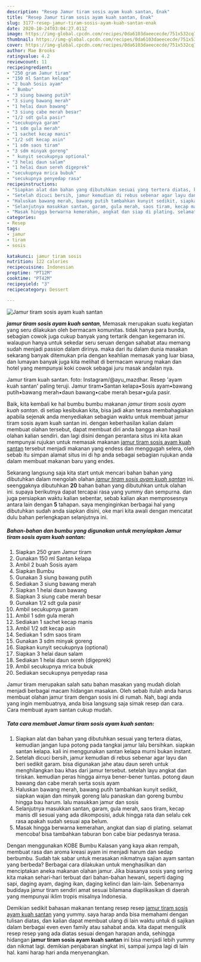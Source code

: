 ```yaml
---
description: "Resep Jamur tiram sosis ayam kuah santan, Enak"
title: "Resep Jamur tiram sosis ayam kuah santan, Enak"
slug: 3177-resep-jamur-tiram-sosis-ayam-kuah-santan-enak
date: 2020-10-24T03:04:27.011Z
image: https://img-global.cpcdn.com/recipes/0da6103daeececde/751x532cq70/jamur-tiram-sosis-ayam-kuah-santan-foto-resep-utama.jpg
thumbnail: https://img-global.cpcdn.com/recipes/0da6103daeececde/751x532cq70/jamur-tiram-sosis-ayam-kuah-santan-foto-resep-utama.jpg
cover: https://img-global.cpcdn.com/recipes/0da6103daeececde/751x532cq70/jamur-tiram-sosis-ayam-kuah-santan-foto-resep-utama.jpg
author: Mae Brooks
ratingvalue: 4.2
reviewcount: 11
recipeingredient:
- "250 gram Jamur tiram"
- "150 ml Santan kelapa"
- "2 buah Sosis ayam"
- " Bumbu"
- "3 siung bawang putih"
- "3 siung bawang merah"
- "1 helai daun bawang"
- "3 siung cabe merah besar"
- "1/2 sdt gula pasir"
- "secukupnya garam"
- "1 sdm gula merah"
- "1 sachet kecap manis"
- "1/2 sdt kecap asin"
- "1 sdm saos tiram"
- "3 sdm minyak goreng"
- " kunyit secukupnya optional"
- "3 helai daun salam"
- "1 helai daun sereh digeprek"
- "secukupnya mrica bubuk"
- "secukupnya penyedap rasa"
recipeinstructions:
- "Siapkan alat dan bahan yang dibutuhkan sesuai yang tertera diatas, kemudian jangan lupa potong pada tangkai jamur lalu bersihkan. siapkan santan kelapa. kali ini menggunakan santan kelapa murni bukan instant."
- "Setelah dicuci bersih, jamur kemudian di rebus sebenar agar layu dan beri sedikit garam. bisa digunakan jahe atau daun sereh untuk menghilangkan bau khas dari jamur tersebut. setelah layu angkat dan tiriskan. kemudian peras hingga airnya bener-bener tuntas. potong daun bawang dan cabe merah serta sosis ayam"
- "Haluskan bawang merah, bawang putih tambahkan kunyit sedikit, siapkan wajan dan minyak goreng lalu panaskan dan goreng bumbu hingga bau harum. lalu masukkan jamur dan sosis"
- "Selanjutnya masukkan santan, garam, gula merah, saos tiram, kecap manis dll sesuai yang ada dikomposisi, aduk hingga rata dan selalu cek rasa apakah sudah sesuai apa belum."
- "Masak hingga berwarna kemerahan, angkat dan siap di plating. selamat mencoba! bisa tambahkan taburan bon cabe biar pedasnya terasa."
categories:
- Resep
tags:
- jamur
- tiram
- sosis

katakunci: jamur tiram sosis 
nutrition: 122 calories
recipecuisine: Indonesian
preptime: "PT12M"
cooktime: "PT42M"
recipeyield: "3"
recipecategory: Dessert

---
```



![Jamur tiram sosis ayam kuah santan](https://img-global.cpcdn.com/recipes/0da6103daeececde/751x532cq70/jamur-tiram-sosis-ayam-kuah-santan-foto-resep-utama.jpg)

<b><i>jamur tiram sosis ayam kuah santan</i></b>, Memasak merupakan suatu kegiatan yang seru dilakukan oleh bermacam komunitas. tidak hanya para bunda, sebagian cowok juga cukup banyak yang tertarik dengan kegemaran ini. walaupun hanya untuk sekedar seru seruan dengan sahabat atau memang sudah menjadi passion dalam dirinya. maka dari itu dalam dunia masakan sekarang banyak ditemukan pria dengan keahlian memasak yang luar biasa, dan lumayan banyak juga kita melihat di bermacam warung makan dan hotel yang mempunyai koki cowok sebagai juru masak andalan nya.

Jamur tiram kuah santan. foto: Instagram/@ayu_mazdhar. Resep &#39;ayam kuah santan&#39; paling teruji. Jamur tiram•Santan kelapa•Sosis ayam•bawang putih•bawang merah•daun bawang•cabe merah besar•gula pasir.

Baik, kita kembali ke hal bumbu bumbu makanan <i>jamur tiram sosis ayam kuah santan</i>. di setiap kesibukan kita, bisa jadi akan terasa membahagiakan apabila sejenak anda menyediakan sebagian waktu untuk membuat jamur tiram sosis ayam kuah santan ini. dengan keberhasilan kalian dalam membuat olahan tersebut, dapat membuat diri anda bangga akan hasil olahan kalian sendiri. dan lagi disini dengan perantara situs ini kita akan mempunyai rujukan untuk memasak makanan <u>jamur tiram sosis ayam kuah santan</u> tersebut menjadi makanan yang endess dan menggugah selera, oleh sebab itu simpan alamat situs ini di hp anda sebagai sebagian rujukan anda dalam membuat makanan baru yang endes.


Sekarang langsung saja kita start untuk mencari bahan bahan yang dibutuhkan dalam mengolah olahan <u><i>jamur tiram sosis ayam kuah santan</i></u> ini. seenggaknya dibutuhkan <b>20</b> bahan bahan yang dibutuhkan untuk olahan ini. supaya berikutnya dapat tercapai rasa yang yummy dan sempurna. dan juga persiapkan waktu kalian sebentar, sebab kalian akan memprosesnya antara lain dengan <b>5</b> tahapan. saya menginginkan berbagai hal yang dibutuhkan sudah anda siapkan disini, oke mari kita awali dengan mencatat dulu bahan perlengkapan selanjutnya ini.

<!--inarticleads1-->

##### Bahan-bahan dan bumbu yang digunakan untuk menyiapkan Jamur tiram sosis ayam kuah santan:

1. Siapkan 250 gram Jamur tiram
1. Gunakan 150 ml Santan kelapa
1. Ambil 2 buah Sosis ayam
1. Siapkan  Bumbu
1. Gunakan 3 siung bawang putih
1. Sediakan 3 siung bawang merah
1. Siapkan 1 helai daun bawang
1. Siapkan 3 siung cabe merah besar
1. Gunakan 1/2 sdt gula pasir
1. Ambil secukupnya garam
1. Ambil 1 sdm gula merah
1. Sediakan 1 sachet kecap manis
1. Ambil 1/2 sdt kecap asin
1. Sediakan 1 sdm saos tiram
1. Gunakan 3 sdm minyak goreng
1. Siapkan  kunyit secukupnya (optional)
1. Siapkan 3 helai daun salam
1. Sediakan 1 helai daun sereh (digeprek)
1. Ambil secukupnya mrica bubuk
1. Sediakan secukupnya penyedap rasa


Jamur tiram merupakan salah satu bahan masakan yang mudah diolah menjadi berbagai macam hidangan masakan. Oleh sebab itulah anda harus membuat olahan jamur tiram dengan sosis ini di rumah. Nah, bagi anda yang ingin membuatnya, anda bisa langsung saja simak resep dan cara. Cara membuat ayam santan cukup mudah. 

<!--inarticleads2-->

##### Tata cara membuat Jamur tiram sosis ayam kuah santan:

1. Siapkan alat dan bahan yang dibutuhkan sesuai yang tertera diatas, kemudian jangan lupa potong pada tangkai jamur lalu bersihkan. siapkan santan kelapa. kali ini menggunakan santan kelapa murni bukan instant.
1. Setelah dicuci bersih, jamur kemudian di rebus sebenar agar layu dan beri sedikit garam. bisa digunakan jahe atau daun sereh untuk menghilangkan bau khas dari jamur tersebut. setelah layu angkat dan tiriskan. kemudian peras hingga airnya bener-bener tuntas. potong daun bawang dan cabe merah serta sosis ayam
1. Haluskan bawang merah, bawang putih tambahkan kunyit sedikit, siapkan wajan dan minyak goreng lalu panaskan dan goreng bumbu hingga bau harum. lalu masukkan jamur dan sosis
1. Selanjutnya masukkan santan, garam, gula merah, saos tiram, kecap manis dll sesuai yang ada dikomposisi, aduk hingga rata dan selalu cek rasa apakah sudah sesuai apa belum.
1. Masak hingga berwarna kemerahan, angkat dan siap di plating. selamat mencoba! bisa tambahkan taburan bon cabe biar pedasnya terasa.


Dengan menggunakan KOBE Bumbu Kalasan yang kaya akan rempah, membuat rasa dan aroma kreasi ayam ini menjadi harum dan sedap berbumbu. Sudah tak sabar untuk merasakan nikmatnya sajian ayam santan yang berbeda? Berbagai cara dilakukan untuk menghasilkan dan menciptakan aneka makanan olahan jamur. Jika biasanya sosis yang sering kita makan sehari-hari terbuat dari bahan-bahan hewani, seperti daging sapi, daging ayam, daging ikan, daging kelinci dan lain-lain. Sebenarnya budidaya jamur tiram sendiri amat sesuai bilamana diaplikasikan di daerah yang mempunyai iklim tropis misalnya Indonesia. 

Demikian sedikit bahasan makanan tentang resep resep <u>jamur tiram sosis ayam kuah santan</u> yang yummy. saya harap anda bisa memahami dengan tulisan diatas, dan kalian dapat membuat ulang di lain waktu untuk di sajikan dalam berbagai even even family atau sahabat anda. kita dapat mengulik resep resep yang ada diatas sesuai dengan harapan anda, sehingga hidangan <b>jamur tiram sosis ayam kuah santan</b> ini bisa menjadi lebih yummy dan nikmat lagi. demikian penjabaran singkat ini, sampai jumpa lagi di lain hal. kami harap hari anda menyenangkan.
